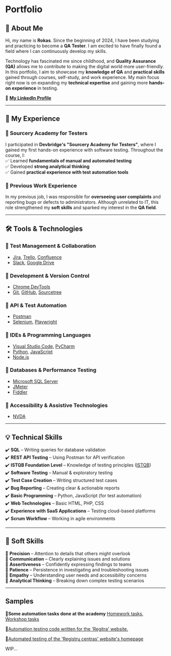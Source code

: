 #  Portfolio

## 👋 About Me  
Hi, my name is **Rokas**. Since the beginning of 2024, I have been studying and practicing to become a **QA Tester**. I am excited to have finally found a field where I can continuously develop my skills.  

Technology has fascinated me since childhood, and **Quality Assurance (QA)** allows me to contribute to making the digital world more user-friendly. In this portfolio, I aim to showcase my **knowledge of QA** and **practical skills** gained through courses, self-study, and work experience. My main focus right now is on expanding my **technical expertise** and gaining more **hands-on experience** in testing.  

🔗 **[My LinkedIn Profile](https://www.linkedin.com/in/rokas-ambrazaitis-425a7b296/)**  

---

## 💼 My Experience  

### 📌 Sourcery Academy for Testers  
I participated in **Devbridge's "Sourcery Academy for Testers"**, where I gained my first hands-on experience with software testing. Throughout the course, I:  
✅ Learned **fundamentals of manual and automated testing**  
✅ Developed **strong analytical thinking**  
✅ Gained **practical experience with test automation tools**  

### 🏢 Previous Work Experience  
In my previous job, I was responsible for **overseeing user complaints** and reporting bugs or defects to administrators. Although unrelated to IT, this role strengthened my **soft skills** and sparked my interest in the **QA field**.  

---

## 🛠️ Tools & Technologies  

### 🔹 Test Management & Collaboration  
- [Jira](https://www.atlassian.com/pl/software/jira), [Trello](https://trello.com/pl/tour), [Confluence](https://www.atlassian.com/software/confluence)  
- [Slack](https://slack.com/), [Google Drive](https://www.google.com/intl/pl_pl/drive/)  

### 🔹 Development & Version Control  
- [Chrome DevTools](https://developer.chrome.com/docs/devtools/)  
- [Git](https://git-scm.com/), [GitHub](https://github.com/), [Sourcetree](https://www.sourcetreeapp.com/)  

### 🔹 API & Test Automation  
- [Postman](https://www.postman.com/)  
- [Selenium](https://www.selenium.dev/), [Playwright](https://playwright.dev/)  

### 🔹 IDEs & Programming Languages  
- [Visual Studio Code](https://code.visualstudio.com/), [PyCharm](https://www.jetbrains.com/pycharm/)  
- [Python](https://www.python.org/), [JavaScript](https://www.javascript.com/)  
- [Node.js](https://nodejs.org/en)  

### 🔹 Databases & Performance Testing  
- [Microsoft SQL Server](https://www.microsoft.com/en-us/sql-server)  
- [JMeter](https://jmeter.apache.org/)  
- [Fiddler](https://www.telerik.com/fiddler_)  

### 🔹 Accessibility & Assistive Technologies  
- [NVDA](https://www.nvaccess.org/download/)  

---

## 💡 Technical Skills  

✔️ **SQL** – Writing queries for database validation  
✔️ **REST API Testing** – Using Postman for API verification  
✔️ **ISTQB Foundation Level** – Knowledge of testing principles ([ISTQB](https://sjsi.org/ist-qb/do-pobrania/))  
✔️ **Software Testing** – Manual & exploratory testing  
✔️ **Test Case Creation** – Writing structured test cases  
✔️ **Bug Reporting** – Creating clear & actionable reports  
✔️ **Basic Programming** – Python, JavaScript (for test automation)  
✔️ **Web Technologies** – Basic HTML, PHP, CSS  
✔️ **Experience with SaaS Applications** – Testing cloud-based platforms  
✔️ **Scrum Workflow** – Working in agile environments  

---

## 🤝 Soft Skills  

🔹 **Precision** – Attention to details that others might overlook  
🔹 **Communication** – Clearly explaining issues and solutions  
🔹 **Assertiveness** – Confidently expressing findings to teams  
🔹 **Patience** – Persistence in investigating and troubleshooting issues  
🔹 **Empathy** – Understanding user needs and accessibility concerns  
🔹 **Analytical Thinking** – Breaking down complex testing scenarios  

---

## Samples

🔹**Some automation tasks done at the academy**
[Homework tasks](https://github.com/Tuteez/sft24-automation/tree/Kaunas/homeworkk-Rokas-Ambrazaitis), [Workshop tasks](https://github.com/Tuteez/sft24-automation/tree/Kaunas/workshop-Rokas-Ambrazaitis)

🔹[Automation testing code written for the 'Regitra' website.](https://github.com/regeras/regitra-tests)

🔹[Automated testing of the 'Registrų centras' website's homepage](https://github.com/regeras/registru-centras-tests/tree/main)

WIP...
